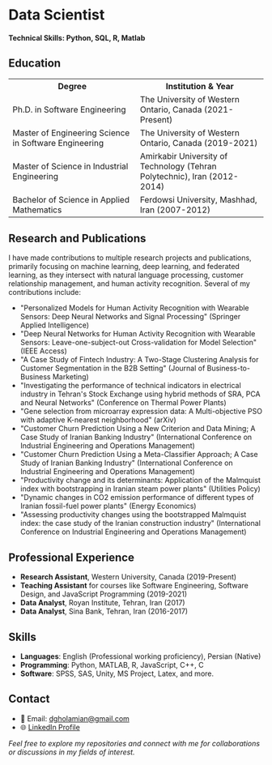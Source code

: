 # Data Scientist

#### Technical Skills: Python, SQL, R, Matlab


## Education

<table>
  <tr>
    <th width="50%">Degree</th>
    <th width="50%">Institution & Year</th>
  </tr>
  <tr>
    <td>Ph.D. in Software Engineering</td>
    <td>The University of Western Ontario, Canada (2021-Present)</td>
  </tr>
  <tr>
    <td>Master of Engineering Science in Software Engineering</td>
    <td>The University of Western Ontario, Canada (2019-2021)</td>
  </tr>
  <tr>
    <td>Master of Science in Industrial Engineering</td>
    <td>Amirkabir University of Technology (Tehran Polytechnic), Iran (2012-2014)</td>
  </tr>
  <tr>
    <td>Bachelor of Science in Applied Mathematics</td>
    <td>Ferdowsi University, Mashhad, Iran (2007-2012)</td>
  </tr>
</table>



## Research and Publications

I have made contributions to multiple research projects and publications, primarily focusing on machine learning, deep learning, and federated learning, as they intersect with natural language processing, customer relationship management, and human activity recognition. Several of my contributions include:

- "Personalized Models for Human Activity Recognition with Wearable Sensors: Deep Neural Networks and Signal Processing" (Springer Applied Intelligence)
- "Deep Neural Networks for Human Activity Recognition with Wearable Sensors: Leave-one-subject-out Cross-validation for Model Selection" (IEEE Access)
- "A Case Study of Fintech Industry: A Two-Stage Clustering Analysis for Customer Segmentation in the B2B Setting" (Journal of Business-to-Business Marketing)
- "Investigating the performance of technical indicators in electrical industry in Tehran's Stock Exchange using hybrid methods of SRA, PCA and Neural Networks" (Conference on Thermal Power Plants)
- "Gene selection from microarray expression data: A Multi-objective PSO with adaptive K-nearest neighborhood" (arXiv)
- "Customer Churn Prediction Using a New Criterion and Data Mining; A Case Study of Iranian Banking Industry" (International Conference on Industrial Engineering and Operations Management)
- "Customer Churn Prediction Using a Meta-Classifier Approach; A Case Study of Iranian Banking Industry" (International Conference on Industrial Engineering and Operations Management)
- "Productivity change and its determinants: Application of the Malmquist index with bootstrapping in Iranian steam power plants" (Utilities Policy)
- "Dynamic changes in CO2 emission performance of different types of Iranian fossil-fuel power plants" (Energy Economics)
- "Assessing productivity changes using the bootstrapped Malmquist index: the case study of the Iranian construction industry" (International Conference on Industrial Engineering and Operations Management)

## Professional Experience

- **Research Assistant**, Western University, Canada (2019-Present)
- **Teaching Assistant** for courses like Software Engineering, Software Design, and JavaScript Programming (2019-2021)
- **Data Analyst**, Royan Institute, Tehran, Iran (2017)
- **Data Analyst**, Sina Bank, Tehran, Iran (2016-2017)

## Skills

- **Languages**: English (Professional working proficiency), Persian (Native)
- **Programming**: Python, MATLAB, R, JavaScript, C++, C
- **Software**: SPSS, SAS, Unity, MS Project, Latex, and more.

## Contact

- 📧 Email: [dgholamian@gmail.com](mailto:dgholamian@gmail.com)
- 🌐 [LinkedIn Profile](#)

*Feel free to explore my repositories and connect with me for collaborations or discussions in my fields of interest.*
